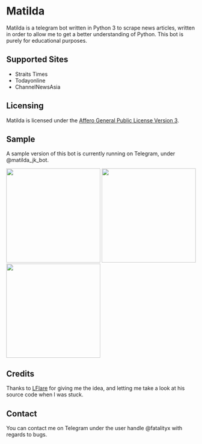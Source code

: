 # Matilda
Matilda is a telegram bot written in Python 3 to scrape news articles, written in order to allow me to get a better understanding of Python. This bot is purely for educational purposes.

## Supported Sites
* Straits Times
* Todayonline
* ChannelNewsAsia

## Licensing
Matilda is licensed under the [Affero General Public License Version 3](LICENSE).

## Sample
A sample version of this bot is currently running on Telegram, under @matilda_jk_bot. 

<img src="http://i.imgur.com/BmQmrTG.png" width="250"></img>
<img src="http://i.imgur.com/fZ6lk7k.png" width = "250"></img>
<img src="http://i.imgur.com/1YanSS4.png" width = "250"></img>

## Credits
Thanks to [LFlare](https://github.com/LFlare) for giving me the idea, and letting me take a look at his source code when I was stuck.

## Contact
You can contact me on Telegram under the user handle @fatalityx with regards to bugs.
